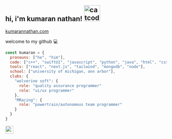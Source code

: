 <h2> hi, i'm kumaran nathan! <img alt="catcode" src="https://github.com/kumarannathan/kumarannathan/assets/98358804/9d9c4801-ba4f-436b-a81a-ef0793030d48" width='50'> </h2>

 [kumarannathan.com](https://bit.ly/kumarann)

welcome to my github :computer:

```javascript
const kumaran = {
  pronouns: ["he", "him"],
  code: ["c++", "swiftUI", "javascript", "python", "java", "html", "css"],
  tools: ["react", "next.js", "tailwind", "mongodb", "node"],
  school: ["university of michigan, ann arbor"],
  clubs: {
    "wolverine soft": {
      role: "quality assurance programmer"
      role: "ui/ux programmer"
    },
    "MRacing": {
      role: "powertrain/autonomous team programmer"
    }
  }
}

```


  
  <a href="[https://www.linkedin.com/in/laura-chen-8a9a9625a/](https://www.linkedin.com/in/kkumarann/)"><img src="https://img.shields.io/badge/linkedin-%230077B5.svg?&style=for-the-badge&logo=linkedin&logoColor=white" height=25></a></p>
